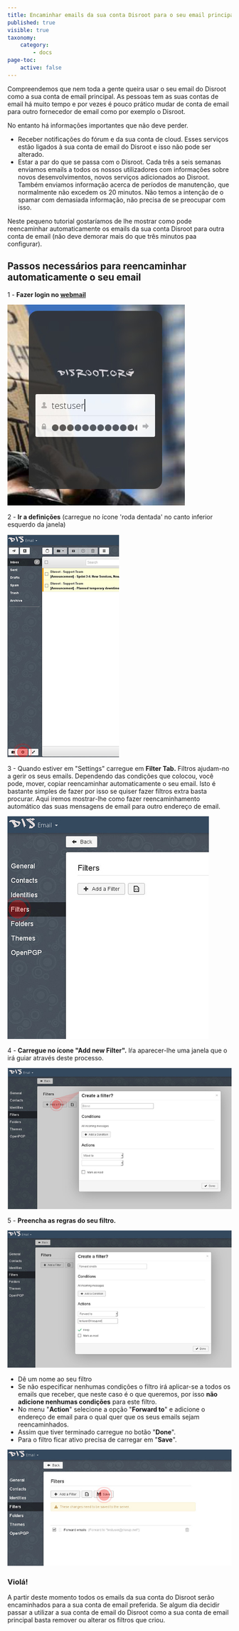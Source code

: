 ```yaml
---
title: Encaminhar emails da sua conta Disroot para o seu email principal
published: true
visible: true
taxonomy:
    category:
        - docs
page-toc:
    active: false
---
```


Compreendemos que nem toda a gente queira usar o seu email do Disroot como a sua conta de email principal. As pessoas tem as suas contas de email há muito tempo e por vezes é pouco prático mudar de conta de email para outro fornecedor de email como por exemplo o Disroot.

No entanto há informações importantes que não deve perder.

 - Receber notificações do fórum e da sua conta de cloud. Esses serviços estão ligados à sua conta de email do Disroot e isso não pode ser alterado.
 - Estar a par do que se passa com o Disroot. Cada três a seis semanas enviamos emails a todos os nossos utilizadores com informações sobre novos desenvolvimentos, novos serviços adicionados ao Disroot. Também enviamos informação acerca de períodos de manutenção, que normalmente não excedem os 20 minutos.
 Não temos a intenção de o spamar com demasiada informação, não precisa de se preocupar com isso.

Neste pequeno tutorial gostaríamos de lhe mostrar como pode reencaminhar automaticamente os emails da sua conta Disroot para outra conta de email (não deve demorar mais do que três minutos paa configurar).

## Passos necessários para reencaminhar automaticamente o seu email

1 - **Fazer login no [webmail](https://mail.disroot.org)**


![](en/login.jpg)
<br>

2 - **Ir a definições** (carregue no ícone 'roda dentada' no canto inferior esquerdo da janela)


![](en/webmail1.jpg)


3 - Quando estiver em "Settings" carregue em **Filter Tab.**
Filtros ajudam-no a gerir os seus emails. Dependendo das condições que colocou, você pode, mover, copiar reencaminhar automaticamente o seu email. Isto é bastante simples de fazer por isso se quiser fazer filtros extra basta procurar. Aqui iremos mostrar-lhe como fazer reencaminhamento automático das suas mensagens de email para outro endereço de email.


![](en/settings1.jpg)


4 - **Carregue no ícone "Add new Filter".**
Iŕa aparecer-lhe uma janela que o irá guiar através deste processo.


![](en/filters1.jpg)

5 - **Preencha as regras do seu filtro.**


![](en/filters2.jpg)


 - Dê um nome ao seu filtro
 - Se não especificar nenhumas condições o filtro irá aplicar-se a todos os emails que receber, que neste caso é o que queremos, por isso **não adicione nenhumas condições** para este filtro.
 - No menu "**Action**" selecione a opção "**Forward to**" e adicione o endereço de email para o qual quer que os seus emails sejam reencaminhados.
 - Assim que tiver terminado carregue no botão "**Done**".
 - Para o filtro ficar ativo precisa de carregar em  "**Save**".


![](en/filters3.jpg)

### Violá!
A partir deste momento todos os emails da sua conta do Disroot serão encaminhados para a sua conta de email preferida. Se algum dia decidir passar a utilizar a sua conta de email do Disroot como a sua conta de email principal basta remover ou alterar os filtros que criou.
